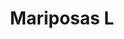---
title: Mariposas L
date: 
draft: false

# descripcion
description : Mariposas grandes

materials: Plata 925

color: Celeste, Coral, Rosa, Naranja, Fucsia, Negro y Blanco

dimensions: 1cm

code: 01-15-0160

type: "Aros"

categories: []

price: $700,00

price_eftvo: $590,00

# Images
# first image will be shown in the product page
images:
  # - image: "images/path_to_image"
  # La ubicacion de las imagenes es imagenes/Aros/Aros.Infantil/01-15-0160-mariposas-l
  - image: "./images/aros/infantil/01-15-0160-mariposas-grandes_a.JPG"
  - image: "./images/aros/infantil/01-15-0160-mariposas-grandes_b.JPG"
  - image: "./images/aros/infantil/01-15-0160-mariposas-grandes_c.JPG"
  - image: "./images/aros/infantil/01-15-0160-mariposas-grandes_d.JPG"
  - image: "./images/aros/infantil/01-15-0160-mariposas-grandes_e.JPG"
---